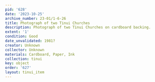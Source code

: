 ```yaml
---
pid: '628'
date: '2023-10-25'
archive_number: 23-01/1-6-26
title: Photograph of two Tinui Churches
description: Photograph of two Tinui Churches on cardboard backing.
extent: '1'
condition: Good
date_unvalidated: 1981?
creator: Unknown
collector: Unknown
materials: Cardboard, Paper, Ink
collection: tinui
key: object
order: '627'
layout: tinui_item
---
```

